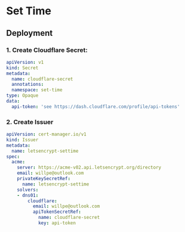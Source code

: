 Set Time
========



## Deployment

### 1. Create Cloudflare Secret:

```yml
apiVersion: v1
kind: Secret
metadata:
  name: cloudflare-secret
  annotations:
  namespace: set-time
type: Opaque
data:
  api-token: 'see https://dash.cloudflare.com/profile/api-tokens'
```

### 2. Create Issuer

```yml
apiVersion: cert-manager.io/v1
kind: Issuer
metadata:
  name: letsencrypt-settime
spec:
  acme:
    server: https://acme-v02.api.letsencrypt.org/directory
    email: willpe@outlook.com
    privateKeySecretRef:
      name: letsencrypt-settime
    solvers:
    - dns01:
        cloudflare:
          email: willpe@outlook.com
          apiTokenSecretRef:
            name: cloudflare-secret
            key: api-token
```